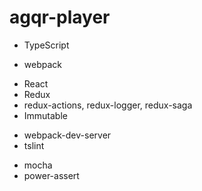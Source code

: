 # agqr-player

* TypeScript

+ webpack

* React
* Redux
* redux-actions, redux-logger, redux-saga
* Immutable

+ webpack-dev-server
+ tslint

* mocha
* power-assert
